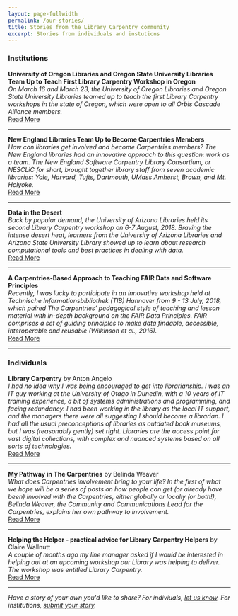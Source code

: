 ```yaml
---
layout: page-fullwidth
permalink: /our-stories/
title: Stories from the Library Carpentry community
excerpt: Stories from individuals and instutions
---
```


### Institutions  
  
  
**University of Oregon Libraries and Oregon State University Libraries Team Up to Teach First Library Carpentry Workshop in Oregon**  
_On March 16 and March 23, the University of Oregon Libraries and Oregon State University Libraries teamed up to teach the first Library Carpentry workshops in the state of Oregon, which were open to all Orbis Cascade Alliance members._  
[Read More](https://librarycarpentry.org/blog/2018/08/20/oregon-libraries-report/)

---------------------------------------

**New England Libraries Team Up to Become Carpentries Members**  
_How can libraries get involved and become Carpentries members? The New England libraries had an innovative approach to this question: work as a team. The New England Software Carpentry Library Consortium, or NESCLiC for short, brought together library staff from seven academic libraries: Yale, Harvard, Tufts, Dartmouth, UMass Amherst, Brown, and Mt. Holyoke._  
[Read More](https://librarycarpentry.org/blog/2018/08/13/new-england-libraries-carpentries-consortium/)
  
---------------------------------------

**Data in the Desert**  
_Back by popular demand, the University of Arizona Libraries held its second Library Carpentry workshop on 6-7 August, 2018. Braving the intense desert heat, learners from the University of Arizona Libraries and Arizona State University Library showed up to learn about research computational tools and best practices in dealing with data._  
[Read More](https://librarycarpentry.org/blog/2018/09/12/data-in-the-desert/)
  
---------------------------------------
**A Carpentries-Based Approach to Teaching FAIR Data and Software Principles**  
_Recently, I was lucky to participate in an innovative workshop held at Technische Informationsbibliothek (TIB) Hannover from 9 - 13 July, 2018, which paired The Carpentries’ pedagogical style of teaching and lesson material with in-depth background on the FAIR Data Principles. FAIR comprises a set of guiding principles to make data findable, accessible, interoperable and reusable (Wilkinson et al., 2016)._  
[Read More](https://librarycarpentry.org/blog/2018/07/24/tib-hannover-fair-report/)
  
---------------------------------------

### Individuals  
  
  
**Library Carpentry** by Anton Angelo  
_I had no idea why I was being encouraged to get into librarianship. I was an IT guy working at the University of Otago in Dunedin, with a 10 years of IT training experience, a bit of systems administrations and programming, and facing redundancy. I had been working in the library as the local IT support, and the managers there were all suggesting I should become a librarian. I had all the usual preconceptions of libraries as outdated book museums, but I was (reasonably gently) set right. Libraries are the access point for vast digital collections, with complex and nuanced systems based on all sorts of technologies._  
[Read More](http://www.anton.angelo.nz/2018/09/17/library-carpentry/)
  
---------------------------------------

**My Pathway in The Carpentries** by Belinda Weaver  
_What does Carpentries involvement bring to your life? In the first of what we hope will be a series of posts on how people can get (or already have been) involved with the Carpentries, either globally or locally (or both!), Belinda Weaver, the Community and Communications Lead for the Carpentries, explains her own pathway to involvement._  
[Read More](https://carpentries.org/blog/2018/09/my-carpentries-pathway/)
  
---------------------------------------

**Helping the Helper - practical advice for Library Carpentry Helpers** by Claire Wallnutt  
_A couple of months ago my line manager asked if I would be interested in helping out at an upcoming workshop our Library was helping to deliver. The workshop was entitled Library Carpentry._  
[Read More](https://librarycarpentry.org/blog/2017/08/04/helping-the-helper/)
  
---------------------------------------

_Have a story of your own you'd like to share? For indiviuals, [let us know](https://goo.gl/forms/n2jQOlKKVK01y7V92). For institutions, [submit your story](https://goo.gl/forms/xXDUwhq0rPY0jC5r2)._  
